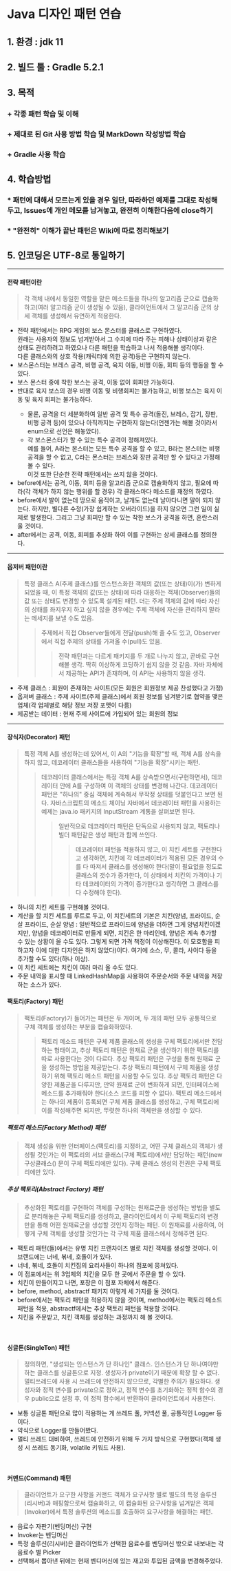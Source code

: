 Java 디자인 패턴 연습
=
## 1. 환경 : jdk 11
## 2. 빌드 툴 : Gradle 5.2.1
## 3. 목적
### + 각종 패턴 학습 및 이해
### + 제대로 된 Git 사용 방법 학습 및 MarkDown 작성방법 학습
### + Gradle 사용 학습
## 4. 학습방법
### * 패턴에 대해서 모르는게 있을 경우 일단, 따라하던 예제를 그대로 작성해두고, Issues에 개인 메모를 남겨놓고, 완전히 이해한다음에 close하기
### * "완전히" 이해가 끝난 패턴은 Wiki에 따로 정리해보기
## 5. 인코딩은 UTF-8로 통일하기

<hr />

#### 전략 패턴이란
> 각 객체 내에서 동일한 역할을 맡은 메소드들을 하나의 알고리즘 군으로 캡슐화하고(여러 알고리즘 군이 생성될 수 있음), 클라이언트에서 그 알고리즘 군의 상세 객체를 생성해서 유연하게 적용한다.

<ul>
    <li>전략 패턴에서는 RPG 게임의 보스 몬스터를 클래스로 구현하였다.<br />원래는 사용자의 정보도 넘겨받아서 그 수치에 따라 주는 피해나 상태이상과 같은 상태도 관리하려고 하였으나 다른 패턴을 학습하고 나서 적용해볼 생각이다. <br />다른 클래스와의 상호 작용(캐릭터에 의한 공격)등은 구현하지 않는다.</li>
    <li>보스몬스터는 브레스 공격, 비행 공격, 육지 이동, 비행 이동, 회피 등의 행동을 할 수 있다.</li>
    <li>보스 몬스터 중에 착한 보스는 공격, 이동 없이 회피만 가능하다.</li>
    <li>반대로 육지 보스의 경우 비행 이동 및 비행회피는 불가능하고, 비행 보스는 육지 이동 및 육지 회피는 불가능하다.</li>
    <ul>
        <li>물론, 공격을 더 세분화하여 일반 공격 및 특수 공격(돌진, 브레스, 잡기, 장판, 비행 공격 등)이 있으나 아직까지는 구현하지 않는다(언젠가는 해볼 것이라서 enum으로 선언은 해놓았다).</li>
        <li>각 보스몬스터가 할 수 있는 특수 공격이 정해져있다. <br />예를 들어, A라는 몬스터는 모든 특수 공격을 할 수 있고, B라는 몬스터는 비행공격을 할 수 없고, C라는 몬스터는 브레스와 장판 공격만 할 수 있다고 가정해볼 수 있다. <br />이것 또한 단순한 전략 패턴에서는 쓰지 않을 것이다. </li>
    </ul>
    <li>before에서는 공격, 이동, 회피 등을 알고리즘 군으로 캡슐화하지 않고, 필요에 따라(각 객체가 하지 않는 행위를 할 경우) 각 클래스마다 메소드를 재정의 하였다.</li>
    <li>before에서 발이 없는데 땅으로 움직이고, 날개도 없는데 날아다니면 말이 되지 않는다. 하지만, 별다른 수정(가장 쉽게하는 오버라이드)을 하지 않으면 그런 일이 실제로 발생한다. 그리고 그냥 회피만 할 수 있는 착한 보스가 공격을 하면, 혼란스러울 것이다.</li>
    <li>after에서는 공격, 이동, 회피를 추상화 하여 이를 구현하는 상세 클래스를 정의한다.</li>
</ul>

<hr />

#### 옵저버 패턴이란
> 특정 클래스 A(주제 클래스)를 인스턴스화한 객체의 값(또는 상태)이(가) 변하게되었을 때, 이 특정 객체의 값(또는 상태)에 따라 대응하는 객체(Observer)들의 값 또는 상태도 변경할 수 있도록 설계된 패턴. 더는 주제 객체의 값에 따라 자신의 상태를 좌지우지 하고 싶지 않을 경우에는 주제 객체에 자신을 관리하지 말라는 메세지를 보낼 수도 있음.
>> 주제에서 직접 Observer들에게 전달(push)해 줄 수도 있고, Observer에서 직접 주제의 상태를 가져올 수(pull)도 있음.
>>> 전략 패턴과는 다르게 패키지를 두 개로 나누지 않고, 곧바로 구현해볼 생각. 딱히 이상하게 코딩하기 쉽지 않을 것 같음.
>>> 자바 자체에서 제공하는 API가 존재하며, 이 API는 사용하지 않을 생각.
<ul>
    <li>주제 클래스 : 회원이 존재하는 사이트(모든 회원은 회원정보 제공 찬성했다고 가정)</li>
    <li>옵저버 클래스 : 주제 사이트(주제 클래스)에서 회원 정보를 넘겨받기로 협약을 맺은 업체(각 업체별로 해당 정보 저장 포맷이 다름)</li>
    <li>제공받는 데이터 : 현재 주제 사이트에 가입되어 있는 회원의 정보</li>
</ul>

<hr />

#### 장식자(Decorator) 패턴
> 특정 객체 A를 생성하는데 있어서, 이 A의 "기능을 확장"할 때, 객체 A를 상속을 하지 않고, 데코레이터 클래스들을 사용하여 "기능을 확장"시키는 패턴. 
>> 데코레이터 클래스에서는 특정 객체 A를 상속받으면서(구현하면서), 데코레이터 안에 A를 구성하여 이 객체의 상태를 변경해 나간다.
>> 데코레이터 패턴은 "하나의" 중심 객체에 계속해서 무작정 상태를 덧붙인다고 보면 된다.
>> 자바스크립트의 메소드 체이닝
>> 자바에서 데코레이터 패턴을 사용하는 예제는 java.io 패키지의 InputStream 계통을 살펴보면 된다.
>>> 일반적으로 데코레이터 패턴은 단독으로 사용되지 않고, 팩토리나 빌더 패턴같은 생성 패턴과 함께 쓰인다.
>>>> 데코레이터 패턴을 적용하지 않고, 이 치킨 세트를 구현한다고 생각하면, 치킨에 각 데코레이터가 적용된 모든 경우의 수를 다 따져서 클래스를 생성해야 한다(말이 필요없을 정도로 클래스의 갯수가 증가한다, 이 상태에서 치킨의 가격이나 기타 데코레이터의 가격이 증가한다고 생각하면 그 클래스를 다 수정해야 한다).

<ul>
    <li>하나의 치킨 세트를 구현해볼 것이다.</li>
    <li>계산을 할 치킨 세트를 루트로 두고, 이 치킨세트의 기본은 치킨(양념, 프라이드, 순살 프라이드, 순살 양념 : 일반적으로 프라이드에 양념을 더하면 그게 양념치킨이겠지만, 양념을 데코레이터로 만들게 되면, 치킨은 한 마리인데, 양념은 계속 추가할 수 있는 상황이 올 수도 있다. 그렇게 되면 가격 책정이 이상해진다. 이 모호함을 피하고자 이에 대한 디자인은 하지 않았다)이다. 여기에 소스, 무, 콜라, 사이다 등을 추가할 수도 있다(하나 이상).</li>
    <li>이 치킨 세트에는 치킨이 여러 마리 올 수도 있다.</li>
    <li>주문 내역을 표시할 때 LinkedHashMap을 사용하여 주문순서와 주문 내역을 저장하는 소스가 있다.</li>
</ul>

#### 팩토리(Factory) 패턴
> 팩토리(Factory)가 들어가는 패턴은 두 개이며, 두 개의 패턴 모두 공통적으로 구체 객체를 생성하는 부분을 캡슐화하였다.
>> 팩토리 메소드 패턴은 구체 제품 클래스의 생성을 구체 팩토리에서만 전담하는 형태이고, 추상 팩토리 패턴은 원재료 군을 생산하기 위한 팩토리를 따로 사용한다는 것이 다르다. 
>> 추상 팩토리 패턴은 구성을 통해 원재료 군을 생성하는 방법을 제공받는다.
>> 추상 팩토리 패턴에서 구체 제품을 생성하기 위해 팩토리 메소드 패턴을 사용할 수도 있다.
>> 추상 팩토리 패턴은 다양한 제품군을 다루지만, 만약 원재료 군이 변화하게 되면, 인터페이스에 메소드를 추가해줘야 한다(소스 코드를 피할 수 없다).
>> 팩토리 메소드에서는 하나의 제품이 등록되면 구체 제품 클래스를 생성하고, 구체 팩토리에 이를 작성해주면 되지만, 뚜렷한 하나의 객체만을 생성할 수 있다.

##### 팩토리 메소드(Factory Method) 패턴
> 객체 생성을 위한 인터페이스(팩토리)를 지정하고, 어떤 구체 클래스의 객체가 생성될 것인가는 이 팩토리의 서브 클래스(구체 팩토리)에서만 담당하는 패턴(new 구상클래스() 문이 구체 팩토리에만 있다). 구체 클래스 생성의 전권은 구체 팩토리에만 있다. 

##### 추상 팩토리(Abstract Factory) 패턴
> 추상화된 팩토리를 구현하여 객체를 구성하는 원재료군을 생성하는 방법을 별도로 분리해놓은 구체 팩토리를 생성하고, 클라이언트에서 이 구체 팩토리의 변경만을 통해 어떤 원재료군을 생성할 것인지 정하는 패턴. 이 원재료를 사용하여, 어떻게 구체 객체를 생성할 것인가는 각 구체 제품 클래스에서 정해주면 된다.

<ul>
    <li>팩토리 패턴(들)에서는 유명 치킨 프랜차이즈 별로 치킨 객체를 생성할 것이다. 이 브랜드에는 너네, 볶네, 호돌이가 있다.</li>
    <li>너네, 볶네, 호돌이 치킨집의 요리사들이 하나의 점포에 뭉쳐있다.</li>
    <li>이 점포에서는 위 3업체의 치킨을 모두 한 곳에서 주문을 할 수 있다.</li>
    <li>치킨이 만들어지고 나면, 포장은 이 점포 자체에서 해준다.</li>
    <li>before, method, abstractf 패키지 이렇게 세 가지를 둘 것이다.</li>
    <li>before에서는 팩토리 패턴을 적용하지 않을 것이며, method에서는 팩토리 메소드 패턴을 적용, abstractf에서는 추상 팩토리 패턴을 적용할 것이다.</li>
    <li>치킨을 주문받고, 치킨 객체를 생성하는 과정까지 해 볼 것이다.</li>
</ul>

<br />

#### 싱글톤(SingleTon) 패턴
> 정의하면, "생성되는 인스턴스가 단 하나인" 클래스. 인스턴스가 단 하나여야만 하는 클래스를 싱글톤으로 지정. 생성자가 private이기 때문에 확장 할 수 없다.
> 멀티쓰레드에 사용 시 쓰레드에 안전하지 않으므로, 각별한 주의가 필요하다.
> 생성자와 정적 변수를 private으로 정하고, 정적 변수를 초기화하는 정적 함수의 경우 public으로 설정 후, 이 정적 함수에서 반환하여 클라이언트에서 사용한다.
<ul>
    <li>보통 싱글톤 패턴으로 많이 적용하는 게 쓰레드 풀, 커넥션 풀, 공통적인 Logger 등이다.</li>
    <li>약식으로 Logger를 만들어봤다.</li>  
    <li>멀티 쓰레드 대비하여, 쓰레드에 안전하기 위해 두 가지 방식으로 구현했다(객체 생성 시 쓰레드 동기화, volatile 키워드 사용).</li>
</ul>

<br />

#### 커맨드(Command) 패턴
> 클라이언트가 요구한 사항을 커맨드 객체가 요구사항 별로 별도의 특정 솔루션(리시버)과 매핑함으로써 캡슐화하고, 이 캡슐화된 요구사항을 넘겨받은 객체(Invoker)에서 특정 솔루션의 메소드를 호출하여 요구사항을 해결하는 패턴.
<ul>
    <li>음료수 자판기(벤딩머신) 구현</li>
    <li>Invoker는 벤딩머신</li>
    <li>특정 솔루션(리시버)은 클라이언트가 선택한 음료수를 벤딩머신 밖으로 내보내는 각 음료수 별 Picker</li>
    <li>선택해서 뽑아낸 뒤에는 현재 벤디머신에 있는 재고와 투입된 금액을 변경해주었다.</li>
</ul>
